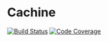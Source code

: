 Cachine
=======

[![Build Status][travis-image]][travis-url]
[![Code Coverage][codecov-image]][codecov-url]

[travis-image]:  https://travis-ci.org/krizalys/cachine.svg?branch=master
[travis-url]:    https://travis-ci.org/krizalys/cachine
[codecov-image]: https://codecov.io/gh/krizalys/cachine/branch/master/graph/badge.svg
[codecov-url]:   https://codecov.io/gh/krizalys/cachine
